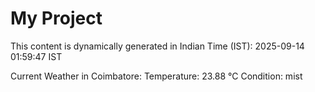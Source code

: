 # My Project

This content is dynamically generated in Indian Time (IST): 2025-09-14 01:59:47 IST


Current Weather in Coimbatore:
Temperature: 23.88 °C
Condition: mist
